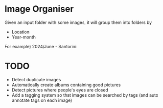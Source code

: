 # Image Organiser

Given an input folder with some images, it will group them into folders by
- Location
- Year-month

For example) 2024/June - Santorini


# TODO

- Detect duplicate images
- Automatically create albums containing good pictures
- Detect pictures where people's eyes are closed
- Add a tagging system so that images can be searched by tags (and auto annotate tags on each image)
